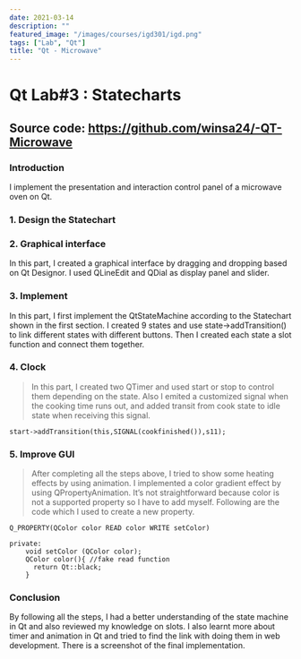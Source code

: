 ```yaml
---
date: 2021-03-14
description: ""
featured_image: "/images/courses/igd301/igd.png"
tags: ["Lab", "Qt"]
title: "Qt - Microwave"
---
```

# Qt Lab#3 : Statecharts

## Source code:  <https://github.com/winsa24/-QT-Microwave>   

### Introduction
I implement the presentation and interaction control panel of a microwave oven on Qt.

### 1. Design the Statechart

### 2. Graphical interface
In this part, I created a graphical interface by dragging and dropping based on Qt Designor. I used QLineEdit and QDial as display panel and slider.

### 3. Implement
In this part, I first implement the QtStateMachine according to the Statechart shown in the first section. I created 9 states and use state->addTransition() to link different states with different buttons. Then I created each state a slot function and connect them together.

### 4. Clock
>In this part, I created two QTimer and used start or stop to control them depending on the state. Also I emited a customized signal when the cooking time runs out, and added transit from cook state to idle state when receiving this signal. 
```
start->addTransition(this,SIGNAL(cookfinished()),s11);
```

### 5. Improve GUI
>After completing all the steps above, I tried to show some heating effects by using animation. I implemented a color gradient effect by using QPropertyAnimation. It’s not straightforward because color is not a supported property so I have to add myself. Following are the code which I used to create a new property.
```
Q_PROPERTY(QColor color READ color WRITE setColor)

private:
    void setColor (QColor color);
    QColor color(){ //fake read function
      return Qt::black; 
    }
```

### Conclusion
By following all the steps, I had a better understanding of the state machine in Qt and also reviewed my knowledge on slots. I also learnt more about timer and animation in Qt and tried to find the link with doing them in web development. There is a screenshot of the final implementation.



